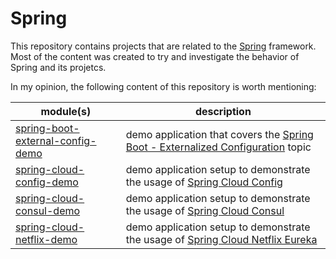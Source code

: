 # Spring

This repository contains projects that are related to the [Spring](https://spring.io/) framework.  
Most of the content was created to try and investigate the behavior of Spring and its projetcs.

In my opinion, the following content of this repository is worth mentioning:

|module(s)                                     |description|
|-------|----------|
|[spring-boot-external-config-demo](spring-boot-external-config-demo)|demo application that covers the [Spring Boot - Externalized Configuration](docs.spring.io/spring-boot/docs/1.5.3.RELEASE/reference/htmlsingle/#boot-features-external-config) topic                                |
|[spring-cloud-config-demo](spring-cloud-config-demo)|demo application setup to demonstrate the usage of [Spring Cloud Config](http://cloud.spring.io/spring-cloud-static/Dalston.SR1/#_spring_cloud_config)|(http://cloud.spring.io/spring-cloud-static/Dalston.SR1/#_service_discovery_eureka_clients)|
|[spring-cloud-consul-demo](spring-cloud-consul-demo)|demo application setup to demonstrate the usage of [Spring Cloud Consul](http://cloud.spring.io/spring-cloud-static/Dalston.SR1/#_spring_cloud_consul)|
|[spring-cloud-netflix-demo](spring-cloud-netflix-demo)|demo application setup to demonstrate the usage of [Spring Cloud Netflix Eureka](http://cloud.spring.io/spring-cloud-static/Dalston.SR1/#_service_discovery_eureka_clients)|

